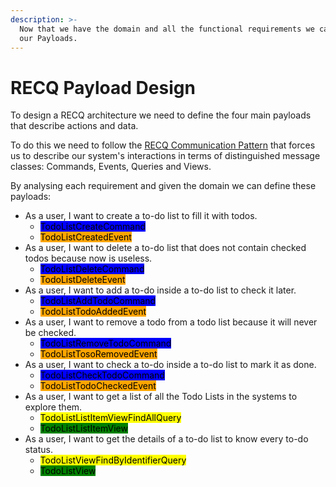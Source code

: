 ```yaml
---
description: >-
  Now that we have the domain and all the functional requirements we can design
  our Payloads.
---
```


# RECQ Payload Design

To design a RECQ architecture we need to define the four main payloads that describe actions and data.&#x20;

To do this we need to follow the [RECQ Communication Pattern](../../recq-patterns/recq-communication-pattern/) that forces us to describe our system's interactions in terms of distinguished message classes: Commands, Events, Queries and Views.

By analysing each requirement and given the domain we can define these payloads:

* As a user, I want to create a to-do list to fill it with todos.
  * <mark style="background-color:blue;">TodoListCreateCommand</mark>
  * <mark style="background-color:orange;">TodoListCreatedEvent</mark>
* As a user, I want to delete a to-do list that does not contain checked todos because now is useless.
  * <mark style="background-color:blue;">TodoListDeleteCommand</mark>
  * <mark style="background-color:orange;">TodoListDeleteEvent</mark>
* As a user, I want to add a to-do inside a to-do list to check it later.
  * <mark style="background-color:blue;">TodoListAddTodoCommand</mark>
  * <mark style="background-color:orange;">TodoListTodoAddedEvent</mark>
* As a user, I want to remove a todo from a todo list because it will never be checked.
  * <mark style="background-color:blue;">TodoListRemoveTodoCommand</mark>
  * <mark style="background-color:orange;">TodoListTosoRemovedEvent</mark>
* As a user, I want to check a to-do inside a to-do list to mark it as done.
  * <mark style="background-color:blue;">TodoListCheckTodoCommand</mark>
  * <mark style="background-color:orange;">TodoListTodoCheckedEvent</mark>
* As a user, I want to get a list of all the Todo Lists in the systems to explore them.
  * <mark style="background-color:yellow;">TodoListListItemViewFindAllQuery</mark>
  * <mark style="background-color:green;">TodoListListItemView</mark>
* As a user, I want to get the details of a to-do list to know every to-do status.
  * <mark style="background-color:yellow;">TodoListViewFindByIdentifierQuery</mark>
  * <mark style="background-color:green;">TodoListView</mark>

